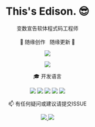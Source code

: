 

<h1 align='center'>
  This's Edison. 😎
</h1>

<p align='center'>
  变数宣告软体程式码工程师 <br/><br/>
  🎲 随缘创作 &nbsp 随缘更新 🎲
</p>

<p align="center">
    <img src = "https://github-readme-stats-ruby-one.vercel.app?username=edison-cl&show_icons=true&theme=tokyonight">
<!--   [![Top Langs](https://github-readme-stats-ruby-one.vercel.app/api/top-langs/?username=zhujunxxxxx&layout=compact)](https://github.com/anuraghazra/github-readme-stats) -->
</p>
<p align="center">
  <img src="https://github-readme-stats-ruby-one.vercel.app/api/top-langs/?username=edison-cl&layout=compact">
</p>




<p align='center'>
  🎓 开发语言<br/><br/>
  <img src="https://img.shields.io/badge/Go-208BD2?style=for-the-badge&logo=go&logoColor=white" />
  <img src="https://img.shields.io/badge/Rust-632D62?style=for-the-badge&logo=rust&logoColor=orange" />
  <img src="https://img.shields.io/badge/Python-3776AB?style=for-the-badge&logo=python&logoColor=white" />
  <img src="https://img.shields.io/badge/Solidity-2A2C3F?style=for-the-badge&logo=solidity&logoColor=007AA6" />
  <img src="https://img.shields.io/badge/JavaScript-323330?style=for-the-badge&logo=javascript&logoColor=F7DF1E" />
</p>


<p align='center'>
  📫 有任何疑问或建议请提交ISSUE
</p>
<p align='center'>
    <a href="https://twitter.com/edison_0750" align='center'>
        <img src = "https://img.shields.io/badge/Twitter-208BD2?style=for-the-badge&logo=twitter&logoColor=white">
    </a>
    <a href="https://space.bilibili.com/434459598" align='center'>
        <img src = "https://img.shields.io/badge/Bilibili-C33555?style=for-the-badge&logo=bilibili&logoColor=white">
    </a>
</p>

